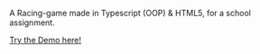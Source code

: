 A Racing-game made in Typescript (OOP) & HTML5, for a school assignment.

<a href="https://stud.hosted.hr.nl/0914922/race_game/">Try the Demo here!</a>
